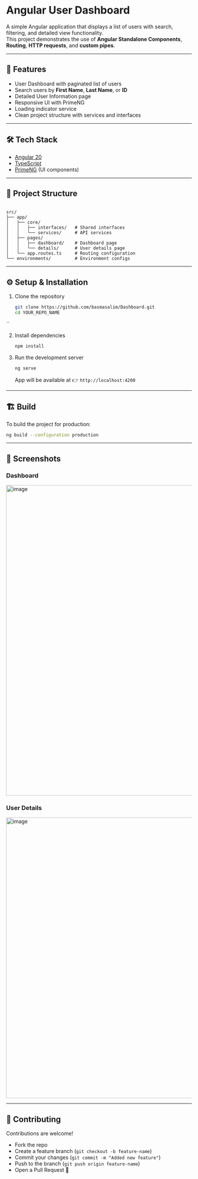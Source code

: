 # Angular User Dashboard

A simple Angular application that displays a list of users with search, filtering, and detailed view functionality.  
This project demonstrates the use of **Angular Standalone Components**, **Routing**, **HTTP requests**, and **custom pipes**.

---

## 🚀 Features
- User Dashboard with paginated list of users
- Search users by **First Name**, **Last Name**, or **ID**
- Detailed User Information page
- Responsive UI with PrimeNG
- Loading indicator service
- Clean project structure with services and interfaces

---

## 🛠️ Tech Stack
- [Angular 20](https://angular.dev/)  
- [TypeScript](https://www.typescriptlang.org/)  
- [PrimeNG](https://primeng.org/) (UI components)  

---

## 📂 Project Structure
```

src/
├── app/
│   ├── core/
│   │   ├── interfaces/   # Shared interfaces
│   │   └── services/     # API services
│   ├── pages/
│   │   ├── dashboard/    # Dashboard page
│   │   └── details/      # User details page
│   └── app.routes.ts     # Routing configuration
└── environments/         # Environment configs

````

---

## ⚙️ Setup & Installation

1. Clone the repository
   ```bash
   git clone https://github.com/basmasalim/Dashboard.git
   cd YOUR_REPO_NAME
``

2. Install dependencies

   ```bash
   npm install
   ```

3. Run the development server

   ```bash
   ng serve
   ```

   App will be available at 👉 `http://localhost:4200`

---

## 🏗️ Build

To build the project for production:

```bash
ng build --configuration production
```

---

## 📸 Screenshots

### Dashboard

<img width="1879" height="843" alt="image" src="https://github.com/user-attachments/assets/cdff77a3-9733-42db-b5dd-ddd47a1f20b1" />

### User Details

<img width="1539" height="762" alt="image" src="https://github.com/user-attachments/assets/4f0baa3d-a78f-44e6-85d7-fd8db30c8d73" />

---

## 🤝 Contributing

Contributions are welcome!

* Fork the repo
* Create a feature branch (`git checkout -b feature-name`)
* Commit your changes (`git commit -m "Added new feature"`)
* Push to the branch (`git push origin feature-name`)
* Open a Pull Request 🎉

